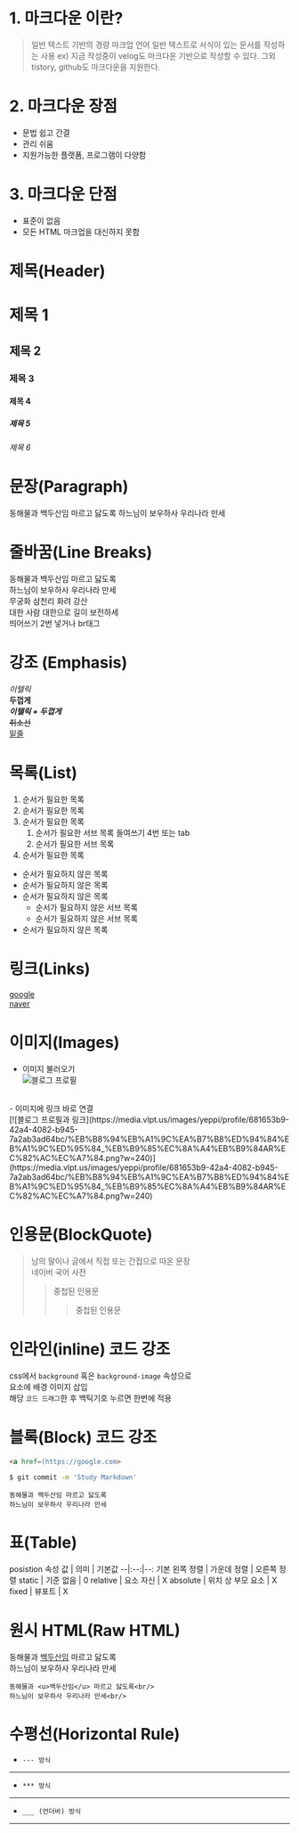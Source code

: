 # 1. 마크다운 이란?
> 일반 텍스트 기반의 경량 마크업 언어
> 일반 텍스트로 서식이 있는 문서를 작성하는 사용
> ex) 지금 작성중이 velog도 마크다운 기반으로 작성할 수 있다. 그외 tistory, github도 마크다운을 지원한다.

# 2. 마크다운 장점

- 문법 쉽고 간결
- 관리 쉬움
- 지원가능한 플랫폼, 프로그램이 다양함

# 3. 마크다운 단점

- 표준이 없음
- 모든 HTML 마크업을 대신하지 못함

# 제목(Header)

# 제목 1
## 제목 2
### 제목 3
#### 제목 4
##### 제목 5
###### 제목 6

# 문장(Paragraph)

동해물과 백두산임 마르고 닳도록
하느님이 보우하사 우리나라 만세

# 줄바꿈(Line Breaks)

동해물과 백두산임 마르고 닳도록  
하느님이 보우하사 우리나라 만세  
무궁화 삼천리 화려 강산<br/>
대한 사람 대한으로 길이 보전하세<br/>
띄어쓰기 2번 넣거나 br태그

# 강조 (Emphasis)

_이텔릭_  
**두껍게**  
**_이텔릭 + 두껍게_**  
~~취소선~~  
<u>밑줄</u>

# 목록(List)

1. 순서가 필요한 목록
1. 순서가 필요한 목록
1. 순서가 필요한 목록
    1. 순서가 필요한 서브 목록 들여쓰기 4번 또는 tab
    1. 순서가 필요한 서브 목록
1. 순서가 필요한 목록


- 순서가 필요하지 않은 목록
- 순서가 필요하지 않은 목록
- 순서가 필요하지 않은 목록
    - 순서가 필요하지 않은 서브 목록
    - 순서가 필요하지 않은 서브 목록
- 순서가 필요하지 않은 목록

# 링크(Links)

[google](https://google.com)  
[naver](https://naver.com "네이버로 이동하기")  


# 이미지(Images)
- 이미지 불러오기</br>
![블로그 프로필](https://media.vlpt.us/images/yeppi/profile/681653b9-42a4-4082-b945-7a2ab3ad64bc/%EB%B8%94%EB%A1%9C%EA%B7%B8%ED%94%84%EB%A1%9C%ED%95%84_%EB%B9%85%EC%8A%A4%EB%B9%84AR%EC%82%AC%EC%A7%84.png?w=240)  
</br>
- 이미지에 링크 바로 연결</br>
[![블로그 프로필과 링크](https://media.vlpt.us/images/yeppi/profile/681653b9-42a4-4082-b945-7a2ab3ad64bc/%EB%B8%94%EB%A1%9C%EA%B7%B8%ED%94%84%EB%A1%9C%ED%95%84_%EB%B9%85%EC%8A%A4%EB%B9%84AR%EC%82%AC%EC%A7%84.png?w=240)](https://media.vlpt.us/images/yeppi/profile/681653b9-42a4-4082-b945-7a2ab3ad64bc/%EB%B8%94%EB%A1%9C%EA%B7%B8%ED%94%84%EB%A1%9C%ED%95%84_%EB%B9%85%EC%8A%A4%EB%B9%84AR%EC%82%AC%EC%A7%84.png?w=240)

# 인용문(BlockQuote)

> 남의 말이나 글에서 직접 또는 간접으로 따온 문장  
> 네이버 국어 사전
>> 중첩된 인용문
>>> 중첩된 인용문

# 인라인(inline) 코드 강조

css에서 `background` 혹은 `background-image` 속성으로  
요소에 배경 이미지 삽입  
해당 `코드 드래그`한 후 백틱기호 누르면 한번에 적용

# 블록(Block) 코드 강조
```html
<a href=(https://google.com>
```

```bash
$ git commit -m 'Study Markdown'
```

```plaintext
동해물과 백두산임 마르고 닳도록  
하느님이 보우하사 우리나라 만세  
```

# 표(Table)

posistion 속성
값 | 의미 | 기본값
--|:--:|--:
기본 왼쪽 정렬 | 가운데 정렬 | 오른쪽 정렬
static | 기준 없음 | 0
relative | 요소 자신 | X
absolute | 위치 상 부모 요소 | X
fixed | 뷰포트 | X

# 원시 HTML(Raw HTML)

동해물과 <u>백두산임</u> 마르고 닳도록<br/>
하느님이 보우하사 우리나라 만세<br/>  

```plaintext
동해물과 <u>백두산임</u> 마르고 닳도록<br/>
하느님이 보우하사 우리나라 만세<br/>
```


# 수평선(Horizontal Rule)

- `--- 방식`
--- 
- `*** 방식`
***
- `___ (언더바) 방식`
___